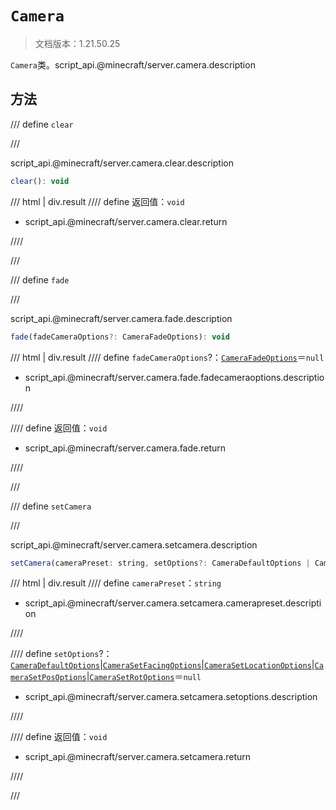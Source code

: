 # `Camera`

> 文档版本：1.21.50.25

`Camera`类。script_api.@minecraft/server.camera.description

## 方法

/// define
`clear`


///

script_api.@minecraft/server.camera.clear.description

```js
clear(): void
```

/// html | div.result
//// define
返回值：`void`

- script_api.@minecraft/server.camera.clear.return


////

///


/// define
`fade`


///

script_api.@minecraft/server.camera.fade.description

```js
fade(fadeCameraOptions?: CameraFadeOptions): void
```

/// html | div.result
//// define
`fadeCameraOptions`?：[`CameraFadeOptions`](./camerafadeoptions.md)＝`null`

- script_api.@minecraft/server.camera.fade.fadecameraoptions.description


////

//// define
返回值：`void`

- script_api.@minecraft/server.camera.fade.return


////

///


/// define
`setCamera`


///

script_api.@minecraft/server.camera.setcamera.description

```js
setCamera(cameraPreset: string, setOptions?: CameraDefaultOptions | CameraSetFacingOptions | CameraSetLocationOptions | CameraSetPosOptions | CameraSetRotOptions): void
```

/// html | div.result
//// define
`cameraPreset`：`string`

- script_api.@minecraft/server.camera.setcamera.camerapreset.description


////

//// define
`setOptions`?：[`CameraDefaultOptions`](./cameradefaultoptions.md)|[`CameraSetFacingOptions`](./camerasetfacingoptions.md)|[`CameraSetLocationOptions`](./camerasetlocationoptions.md)|[`CameraSetPosOptions`](./camerasetposoptions.md)|[`CameraSetRotOptions`](./camerasetrotoptions.md)＝`null`

- script_api.@minecraft/server.camera.setcamera.setoptions.description


////

//// define
返回值：`void`

- script_api.@minecraft/server.camera.setcamera.return


////

///


